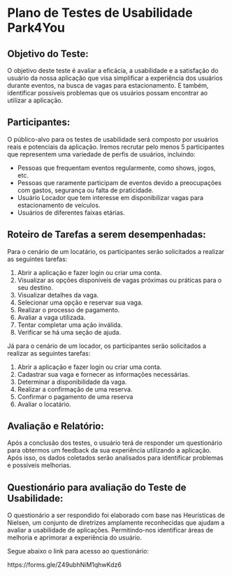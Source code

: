 # **Plano de Testes de Usabilidade Park4You**

## **Objetivo do Teste:**
O objetivo deste teste é avaliar a eficácia, a usabilidade e a satisfação do usuário da nossa aplicação que visa simplificar a experiência dos usuários durante eventos, na busca de vagas para estacionamento. E também, identificar possíveis problemas que os usuários possam encontrar ao utilizar a aplicação.


## **Participantes:**
O público-alvo para os testes de usabilidade será composto por usuários reais e potenciais da aplicação. Iremos recrutar pelo menos 5 participantes que representem uma variedade de perfis de usuários, incluindo:
* Pessoas que frequentam eventos regularmente, como shows, jogos, etc.
* Pessoas que raramente participam de eventos devido a preocupações com gastos, segurança ou falta de praticidade.
* Usuário Locador que tem interesse em disponibilizar vagas para estacionamento de veículos.
* Usuários de diferentes faixas etárias.


## **Roteiro de Tarefas a serem desempenhadas:**
Para o cenário de um locatário, os participantes serão solicitados a realizar as seguintes tarefas:
1. Abrir a aplicação e fazer login ou criar uma conta.
2. Visualizar as opções disponíveis de vagas próximas ou práticas para o seu destino.
3. Visualizar detalhes da vaga.
4. Selecionar uma opção e reservar sua vaga.
5. Realizar o processo de pagamento.
6. Avaliar a vaga utilizada.
7. Tentar completar uma ação inválida.
8. Verificar se há uma seção de ajuda.

Já para o cenário de um locador, os participantes serão solicitados a realizar as seguintes tarefas:
1.	Abrir a aplicação e fazer login ou criar uma conta.
2.	Cadastrar sua vaga e fornecer as informações necessárias.
3.	Determinar a disponibilidade da vaga.
4.	Realizar a confirmação de uma reserva.
5.	Confirmar o pagamento de uma reserva
6.	Avaliar o locatário.


## **Avaliação e Relatório:**
Após a conclusão dos testes, o usuário terá de responder um questionário para obtermos um feedback da sua experiência utilizando a aplicação. Após isso, os dados coletados serão analisados para identificar problemas e possíveis melhorias.


## **Questionário para avaliação do Teste de Usabilidade:**
O questionário a ser respondido foi elaborado com base nas Heurísticas de Nielsen, um conjunto de diretrizes amplamente reconhecidas que ajudam a avaliar a usabilidade de aplicações. Permitindo-nos identificar áreas de melhoria e aprimorar a experiência do usuário. 
<p>Segue abaixo o link para acesso ao questionário: 
  
<p>https://forms.gle/Z49ubhNiM1qhwKdz6
